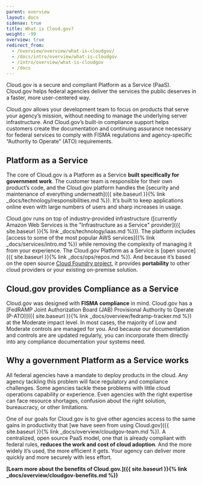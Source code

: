 ```yaml
---
parent: overview
layout: docs
sidenav: true
title: What is Cloud.gov?
weight: -99
overview: true
redirect_from:
  - /overview/overview/what-is-cloudgov/
  - /docs/intro/overview/what-is-cloudgov
  - /intro/overview/what-is-cloudgov
  - /docs
---
```


Cloud.gov is a secure and compliant Platform as a Service (PaaS). Cloud.gov helps federal agencies deliver the services the public deserves in a faster, more user-centered way.

Cloud.gov allows your development team to focus on products that serve your agency’s mission, without needing to manage the underlying server infrastructure. And Cloud.gov’s built-in compliance support helps customers create the documentation and continuing assurance necessary for federal services to comply with FISMA regulations and agency-specific “Authority to Operate” (ATO) requirements.

## Platform as a Service

The core of Cloud.gov is a Platform as a Service **built specifically for government work**. The customer team is responsible for their own product’s code, and the Cloud.gov platform handles the [security and maintenance of everything underneath]({{ site.baseurl }}{% link _docs/technology/responsibilities.md %}). It’s built to keep applications online even with large numbers of users and sharp increases in usage.

Cloud.gov runs on top of industry-provided infrastructure ([currently Amazon Web Services is the "Infrastructure as a Service" provider]({{ site.baseurl }}{% link _docs/technology/iaas.md %})). The platform includes [access to some of the most popular AWS services]({% link _docs/services/intro.md %}) while removing the complexity of managing it from your experience. The Cloud.gov Platform as a Service is [open source]({{ site.baseurl }}{% link _docs/ops/repos.md %}). And because it’s based on the open source [Cloud Foundry project](http://www.cloudfoundry.org/), it provides **portability** to other cloud providers or your existing on-premise solution.

## Cloud.gov provides Compliance as a Service

Cloud.gov was designed with **FISMA compliance** in mind. Cloud.gov has a [FedRAMP Joint Authorization Board (JAB) Provisional Authority to Operate (P-ATO)]({{ site.baseurl }}{% link _docs/overview/fedramp-tracker.md %}) at the Moderate impact level. In most cases, the majority of Low and Moderate controls are managed for you. And because our documentation and controls are are updated regularly, you can incorporate them directly into any compliance documentation your systems need.

## Why a government Platform as a Service works

All federal agencies have a mandate to deploy products in the cloud. Any agency tackling this problem will face regulatory and compliance challenges. Some agencies tackle these problems with little cloud operations capability or experience. Even agencies with the right expertise can face resource shortages, confusion about the right solution, bureaucracy, or other limitations.

One of our goals for Cloud.gov is to give other agencies access to the same gains in productivity that [we have seen from using Cloud.gov]({{ site.baseurl }}{% link _docs/overview/cloudgov-team.md %}). A centralized, open source PaaS model, one that is already compliant with federal rules, **reduces the work and cost of cloud adoption**. And the more widely it’s used, the more efficient it gets. Your agency can deliver more quickly and more securely with less effort.

**[Learn more about the benefits of Cloud.gov.]({{ site.baseurl }}{% link _docs/overview/cloudgov-benefits.md %})**
